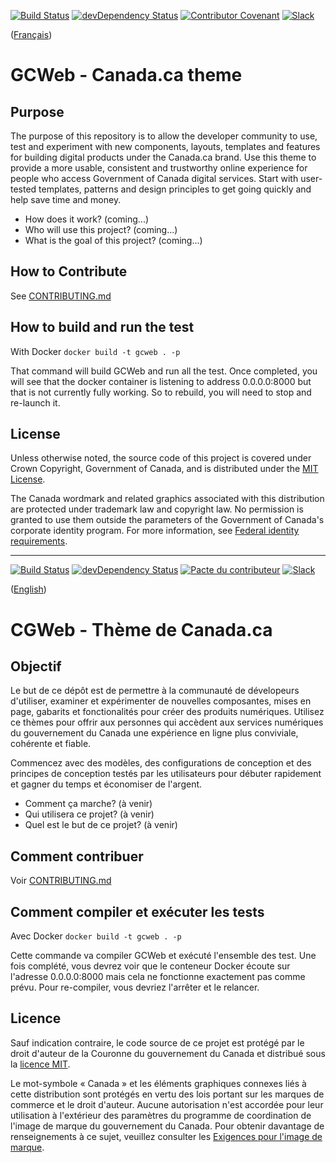 [![Build Status](https://travis-ci.org/wet-boew/GCWeb.png?branch=master)](https://travis-ci.org/wet-boew/GCWeb) [![devDependency Status](https://david-dm.org/wet-boew/GCWeb/dev-status.png?theme=shields.io)](https://david-dm.org/wet-boew/GCWeb#info=devDependencies) [![Contributor Covenant](https://img.shields.io/badge/Contributor%20Covenant-v1.4%20adopted-ff69b4.svg)](code-of-conduct.md)
[![Slack](https://img.shields.io/badge/Slack-GC%20Design%20System%20workspace-yellow?style=flat&logo=slack)](https://join.slack.com/t/design-gc-conception/shared_invite/enQtODE1OTc5Mzg5NzQ4LWQ3MjZjMTdjMjk2ZTZmMTJjYWQ3ZmRiNDYwYjRmN2NjYzQyNjFlNDBlY2FkNWE1ODg2YjExY2QwZmVjN2MwMGM)

([Français](#gcweb-theme-du-canada-ca))

# GCWeb - Canada.ca theme

## Purpose

The purpose of this repository is to allow the developer community to use, test and experiment with new components, layouts, templates and features for building digital products under the Canada.ca brand. Use this theme to provide a more usable, consistent and trustworthy online experience for people who access Government of Canada digital services. Start with user-tested templates, patterns and design principles to get going quickly and help save time and money.

- How does it work? (coming...)
- Who will use this project? (coming...)
- What is the goal of this project? (coming...)

## How to Contribute

See [CONTRIBUTING.md](CONTRIBUTING.md)

## How to build and run the test

With Docker `docker build -t gcweb . -p`

That command will build GCWeb and run all the test. Once completed, you will see that the docker container is listening to address 0.0.0.0:8000 but that is not currently fully working. So to rebuild, you will need to stop and re-launch it.

## License

Unless otherwise noted, the source code of this project is covered under Crown Copyright, Government of Canada, and is distributed under the [MIT License](LICENSE).

The Canada wordmark and related graphics associated with this distribution are protected under trademark law and copyright law. No permission is granted to use them outside the parameters of the Government of Canada's corporate identity program. For more information, see [Federal identity requirements](https://www.canada.ca/en/treasury-board-secretariat/topics/government-communications/federal-identity-requirements.html).

______________________
[![Build Status](https://travis-ci.org/wet-boew/GCWeb.png?branch=master)](https://travis-ci.org/wet-boew/GCWeb) [![devDependency Status](https://david-dm.org/wet-boew/GCWeb/dev-status.png?theme=shields.io)](https://david-dm.org/wet-boew/GCWeb#info=devDependencies) [![Pacte du contributeur](https://img.shields.io/badge/Pacte%20du%20contributeur-v1.4%20adopt%E9-ff69b4.svg)](CODE-OF-CONDUCT.md) [![Slack](https://img.shields.io/badge/Slack-Espace%20de%20travaill%20du%20systemes%20de%20conception%20GC-yellow?style=flat&logo=slack)](https://join.slack.com/t/design-gc-conception/shared_invite/enQtODE1OTc5Mzg5NzQ4LWQ3MjZjMTdjMjk2ZTZmMTJjYWQ3ZmRiNDYwYjRmN2NjYzQyNjFlNDBlY2FkNWE1ODg2YjExY2QwZmVjN2MwMGM)

([English](#gcweb-theme-de-canada-da))

# CGWeb - Thème de Canada.ca

## Objectif
Le but de ce dépôt est de permettre à la communauté de dévelopeurs d'utiliser, examiner et expérimenter de nouvelles composantes, mises en page, gabarits et fonctionalités pour créer des produits numériques. Utilisez ce thèmes pour offrir aux personnes qui accèdent aux services numériques du gouvernement du Canada une expérience en ligne plus conviviale, cohérente et fiable.

Commencez avec des modèles, des configurations de conception et des principes de conception testés par les utilisateurs pour débuter rapidement et gagner du temps et économiser de l'argent.

- Comment ça marche? (à venir)
- Qui utilisera ce projet? (à venir)
- Quel est le but de ce projet? (à venir)

## Comment contribuer

Voir [CONTRIBUTING.md](CONTRIBUTING.md)


## Comment compiler et exécuter les tests

Avec Docker `docker build -t gcweb . -p`

Cette commande va compiler GCWeb et exécuté l'ensemble des test. Une fois complété, vous devrez voir que le conteneur Docker écoute sur l'adresse 0.0.0.0:8000 mais cela ne fonctionne exactement pas comme prévu. Pour re-compiler, vous devriez l'arrêter et le relancer.

## Licence

Sauf indication contraire, le code source de ce projet est protégé par le droit d'auteur de la Couronne du gouvernement du Canada et distribué sous la [licence MIT](LICENSE).

Le mot-symbole « Canada » et les éléments graphiques connexes liés à cette distribution sont protégés en vertu des lois portant sur les marques de commerce et le droit d'auteur. Aucune autorisation n'est accordée pour leur utilisation à l'extérieur des paramètres du programme de coordination de l'image de marque du gouvernement du Canada. Pour obtenir davantage de renseignements à ce sujet, veuillez consulter les [Exigences pour l'image de marque](https://www.canada.ca/fr/secretariat-conseil-tresor/sujets/communications-gouvernementales/exigences-image-marque.html).
